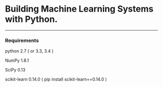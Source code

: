 # Building Machine Learning Systems with Python.  

-----  
  
### Requirements  
  
python 2.7 ( or 3.3, 3.4 )  
  
NumPy 1.8.1  

SciPy 0.13  
  
scikit-learn 0.14.0 ( pip install scikit-learn==0.14.0 )  


